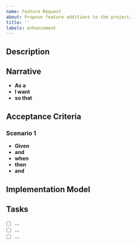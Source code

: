 ```yaml
---
name: Feature Request
about: Propose feature additions to the project.
title: ''
labels: enhancement
---
```


## Description

<!-- Describe the proposed feature and how the project could benefit from it. -->

## Narrative

<!-- A short introductory section with the following structure: -->

- **As a** <!-- the person or role who will benefit from the feature -->
- **I want** <!-- the feature -->
- **so that** <!-- the benefit or value of the feature -->

## Acceptance Criteria

<!-- A description of each specific scenario of the narrative with the following structure: -->

<!-- Add screenshots, if available -->

### Scenario 1

<!-- Scenario title -->

- **Given** <!-- the initial context at the beginning of the scenario -->
- **and** <!-- if more than one clause -->
- **when** <!-- the event that triggers the scenario -->
- **then** <!-- the expected outcome -->
- **and** <!-- if more than one clause -->

## Implementation Model

<!-- (Optional) If available, outline the possible steps to take (e.g. lines of code to change, architectural details, etc.) to implement the feature. -->

<!-- Add code snippets if necessary
<details>
<summary>Code snippet</summary>

```jsx

```

</details>

-->

## Tasks

<!-- (Optional) List any available tasks for this issue with checkbox lists. -->

- [ ] ...
- [ ] ...
- [ ] ...
